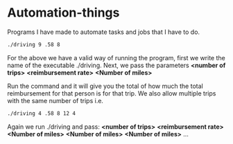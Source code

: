 # Automation-things
Programs I have made to automate tasks and jobs that I have to do.

```bash
./driving 9 .58 8
```
For the above we have a valid way of running the program, first we write the name of the executable ./driving.
Next, we pass the parameters **\<number of trips\>** **\<reimbursement rate\>** **\<Number of miles\>**

Run the command and it will give you the total of how much the total reimbursement for that person is for that trip.
We also allow multiple trips with the same number of trips i.e.
```bash
./driving 4 .58 8 12 4
```
Again we run ./driving and pass:
**\<number of trips\>** **\<reimbursement rate\>** **\<Number of miles\>** **\<Number of miles\>** **\<Number of miles\>** ...
